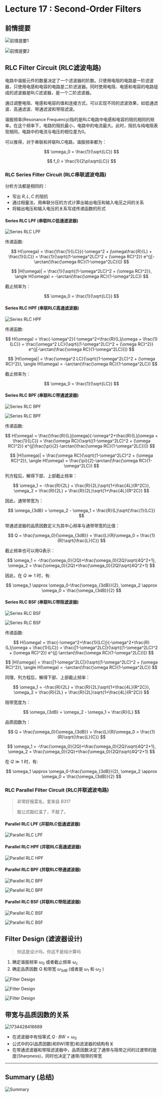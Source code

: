 # Lecture 17 : Second-Order Filters

## 前情提要

![前情提要1](Lecture17.assets/1734360733014.png)

![前情提要2](Lecture17.assets/1734360760049.png)

## RLC Filter Circuit (RLC滤波电路)

电路中谐振元件的数量决定了一个滤波器的阶数。只使用电阻的电路是一阶滤波器，只使用电感和电容的电路是二阶滤波器。同时使用电阻、电感和电容的电路组成的滤波器是RLC滤波器，是一个二阶滤波器。

通过调整电阻、电感和电容的值和连接方式，可以实现不同的滤波效果，如低通滤波、高通滤波、带通滤波和带阻滤波。

谐振频率(Resonance Frequency)指的是RLC电路中电感和电容的阻抗相同的频率。在这个频率下，电路的阻抗最小，电路中的电流最大。此时，阻抗与纯电阻表现相同，电路中的电流与电压的相位差为0。

可以推得，对于串联和并联RLC电路，谐振频率都为：

$$
\omega_0 = \frac{1}{\sqrt{LC}}
$$

$$
f_0 = \frac{1}{2\pi\sqrt{LC}}
$$

### RLC Series Filter Circuit (RLC串联滤波电路)

分析方法都是相同的：

- 写出 $R,L,C$ 的阻抗
- 通过相量法，用串联分压的方式计算出输出电压和输入电压之间的关系
- 将输出电压和输入电压的关系写成传递函数的形式

#### Series RLC LPF (串联RLC低通滤波器)

![Series RLC LPF](Lecture17.assets/1734424690560.png)

传递函数:

$$
H(\omega) = \frac{\frac{1}{LC}}{-\omega^2 + j\omega\frac{R}{L} + \frac{1}{LC}} = \frac{1}{\sqrt{(1-\omega^2LC)^2 + (\omega RC)^2}} e^{j[-\arctan(\frac{\omega RC}{1-\omega^2LC})]}
$$

$$
|H(\omega)| = \frac{1}{\sqrt{(1-\omega^2LC)^2 + (\omega RC)^2}}, \angle H(\omega) = -\arctan(\frac{\omega RC}{1-\omega^2LC})
$$

截止频率为：

$$
\omega_0 = \frac{1}{\sqrt{LC}}
$$

#### Series RLC HPF (串联RLC高通滤波器)

![Series RLC HPF](Lecture17.assets/1734425425314.png)

传递函数:

$$
H(\omega) = \frac{-\omega^2}{-\omega^2+\frac{R}{L}j\omega + \frac{1}{LC}} = \frac{\omega^2 LC}{\sqrt{(1-\omega^2LC)^2 + (\omega RC)^2}} e^{j[-\arctan(\frac{\omega RC}{1-\omega^2LC})]}
$$

$$
|H(\omega)| = \frac{\omega^2 LC}{\sqrt{(1-\omega^2LC)^2 + (\omega RC)^2}}, \angle H(\omega) = -\arctan(\frac{\omega RC}{1-\omega^2LC})
$$

截止频率为：

$$
\omega_0 = \frac{1}{\sqrt{LC}}
$$

#### Series RLC BPF (串联RLC带通滤波器)

![Series RLC BPF](Lecture17.assets/1734425601818.png)

![Series RLC BPF](Lecture17.assets/1734425766822.png)

传递函数:

$$
H(\omega) = \frac{\frac{R}{L}j\omega}{-\omega^2+\frac{R}{L}j\omega + \frac{1}{LC}} = \frac{\omega RC}{\sqrt{(1-\omega^2LC)^2 + (\omega RC)^2}} e^{j[\frac{\pi}{2}-\arctan(\frac{\omega RC}{1-\omega^2LC})]}
$$

$$
|H(\omega)| = \frac{\omega RC}{\sqrt{(1-\omega^2LC)^2 + (\omega RC)^2}}, \angle H(\omega) = \frac{\pi}{2}-\arctan(\frac{\omega RC}{1-\omega^2LC})
$$

列方程后，解得下部、上部截止频率：

$$
\omega_1 = -\frac{R}{2L} + \frac{R}{2L}\sqrt{1+\frac{4L}{R^2C}},
\omega_2 = \frac{R}{2L} + \frac{R}{2L}\sqrt{1+\frac{4L}{R^2C}}
$$

因此，通带带宽为：

$$
\omega_{3dB} = \omega_2 - \omega_1 = \frac{R}{L}\sqrt{\frac{1}{LC}}
$$

带通滤波器的品质因数定义为其中心频率与通带带宽的比值：

$$
Q = \frac{\omega_0}{\omega_{3dB}} = \frac{L}{R}\omega_0 = \frac{1}{R}\sqrt{\frac{L}{C}}
$$

截止频率也可以用Q表示：

$$
\omega_1 = -\frac{\omega_0}{2Q}+\frac{\omega_0}{2Q}\sqrt{4Q^2+1},
\omega_2 = \frac{\omega_0}{2Q}+\frac{\omega_0}{2Q}\sqrt{4Q^2+1}
$$

因此，在 $Q \gg 1$ 时，有:

$$
\omega_1 \approx \omega_0-\frac{\omega_{3dB}}{2}, \omega_2 \approx \omega_0 + \frac{\omega_{3dB}}{2}
$$

#### Series RLC BSF (串联RLC带阻滤波器)

![Series RLC BSF](Lecture17.assets/1734426428764.png)

![Series RLC BSF](Lecture17.assets/1734426437116.png)

传递函数:

$$
H(\omega) = \frac{-\omega^2+\frac{1}{LC}}{-\omega^2+\frac{R}{L}j\omega + \frac{1}{LC}} = \frac{|1-\omega^2LC|}{\sqrt{(1-\omega^2LC)^2 + (\omega RC)^2}} e^{j[-\arctan(\frac{\omega RC}{1-\omega^2LC})]}
$$

$$
|H(\omega)| = \frac{|1-\omega^2LC|}{\sqrt{(1-\omega^2LC)^2 + (\omega RC)^2}}, \angle H(\omega) = -\arctan(\frac{\omega RC}{1-\omega^2LC})
$$

同理，列方程后，解得下部、上部截止频率：

$$
\omega_1 = -\frac{R}{2L} + \frac{R}{2L}\sqrt{1+\frac{4L}{R^2C}},
\omega_2 = \frac{R}{2L} + \frac{R}{2L}\sqrt{1+\frac{4L}{R^2C}}
$$

阻带宽度为：

$$
\omega_{3dB} = \omega_2 - \omega_1 = \frac{R}{L}
$$

品质因数为：

$$
Q = \frac{\omega_0}{\omega_{3dB}} = \frac{L}{R}\omega_0 = \frac{1}{R}\sqrt{\frac{L}{C}}
$$

$$
\omega_1 = -\frac{\omega_0}{2Q}+\frac{\omega_0}{2Q}\sqrt{4Q^2+1},
\omega_2 = \frac{\omega_0}{2Q}+\frac{\omega_0}{2Q}\sqrt{4Q^2+1}
$$

在 $Q \gg 1$ 时，有:

$$
\omega_1 \approx \omega_0-\frac{\omega_{3dB}}{2}, \omega_2 \approx \omega_0 + \frac{\omega_{3dB}}{2}
$$

### RLC Parallel Filter Circuit (RLC并联滤波电路)

> 非常好报菜名，爱来自 *B317*
>
> 敲公式敲红温了，不敲了。

#### Parallel RLC LPF (并联RLC低通滤波器)

![Parallel RLC LPF](Lecture17.assets/1734426303012.png)

#### Parallel RLC HPF (并联RLC高通滤波器)

![Parallel RLC HPF](Lecture17.assets/1734426315518.png)

#### Parallel RLC BPF (并联RLC带通滤波器)

![Parallel RLC BPF](Lecture17.assets/1734427179293.png)

![Parallel RLC BPF](Lecture17.assets/1734427220326.png)

#### Parallel RLC BSF (并联RLC带阻滤波器)

![Parallel RLC BSF](Lecture17.assets/1734427243656.png)

![Parallel RLC BSF](Lecture17.assets/1734427261345.png)

## Filter Design (滤波器设计)

> 你这是设计吗，你这不是纯计算吗

1. 确定谐振频率 $\omega_0$ 或者截止频率 $\omega_c$
2. 确定品质因数 $Q$ 和带宽 $\omega_{3dB}$ (或者是 $\omega_1$ 和 $\omega_2$ )

![Filter Design](Lecture17.assets/1734427828977.png)

![Filter Design](Lecture17.assets/1734428196930.png)

![Filter Design](Lecture17.assets/1734428160597.png)

## 带宽与品质因数的关系

![1734428416689](Lecture17.assets/1734428416689.png)

- 在滤波器中有恒等式 $Q\cdot BW = \omega_0$
- 公式中的Q(品质因数)和BW(带宽)和滤波器的结构有关
- 在带通滤波器和带阻滤波器中，品质因数决定了通带与阻带之间的过渡带的陡度(Sharpness)，同时也决定了通带/阻带的带宽

---

## Summary (总结)

![Summary](Lecture17.assets/1734424528394.png)
